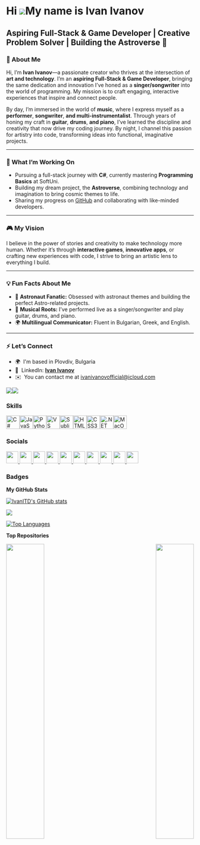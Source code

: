 Hi ![](https://user-images.githubusercontent.com/18350557/176309783-0785949b-9127-417c-8b55-ab5a4333674e.gif)My name is Ivan Ivanov
===================================================================================================================================

Aspiring Full-Stack & Game Developer | Creative Problem Solver | Building the Astroverse 🚀
-------------------------------------------------------------------------------------------

<h3>🌌 About Me</h3>
<p>Hi, I’m <b>Ivan Ivanov</b>—a passionate creator who thrives at the intersection of <b>art and technology</b>. I’m an <b>aspiring Full-Stack & Game Developer</b>, bringing the same dedication and innovation I’ve honed as a <b>singer/songwriter</b> into the world of programming. My mission is to craft engaging, interactive experiences that inspire and connect people.</p>
<p>By day, I’m immersed in the world of <b>music</b>, where I express myself as a <b>performer</b>, <b>songwriter</b>, <b>and multi-instrumentalist</b>. Through years of honing my craft in <b>guitar</b>, <b>drums</b>, <b>and piano</b>, I’ve learned the discipline and creativity that now drive my coding journey. By night, I channel this passion for artistry into code, transforming ideas into functional, imaginative projects.</p>
<hr>
<h3>🚀 What I’m Working On</h3>
<ul>
  <li>Pursuing a full-stack journey with <b>C#</b>, currently mastering <b>Programming Basics</b> at SoftUni.</li>
  <li>Building my dream project, the <b>Astroverse</b>, combining technology and imagination to bring cosmic themes to life.</li>
  <li>Sharing my progress on <a href="https://github.com/IvanITD" class="button">GitHub</a> and collaborating with like-minded developers.</li>
</ul>
<hr>
<h3>🎮 My Vision</h3>
<p>I believe in the power of stories and creativity to make technology more human. Whether it’s through <b>interactive games</b>, <b>innovative apps</b>, or crafting new experiences with code, I strive to bring an artistic lens to everything I build.</p>
<hr>
<h3>💡 Fun Facts About Me</h3>
<ul>
  <li>🌌 <b>Astronaut Fanatic:</b> Obsessed with astronaut themes and building the perfect Astro-related projects.</li>
  <li>🎵 <b>Musical Roots:</b> I’ve performed live as a singer/songwriter and play guitar, drums, and piano.</li>
  <li>🌍 <b>Multilingual Communicator:</b> Fluent in Bulgarian, Greek, and English.</li>
</ul>
<hr>
<h3>⚡ Let’s Connect</h3>
<ul>
	<li>🌍  I'm based in Plovdiv, Bulgaria</li>
	<li>🎯  LinkedIn: <a href="www.linkedin.com/in/ivanivanovofficial" class="button"><b>Ivan Ivanov</b></a></li>
	<li>✉️  You can contact me at <a href="mailto:ivanivanovofficial@icloud.com" class="button">ivanivanovofficial@icloud.com</a></li>
</ul>
 
<a href="https://www.github.com/IvanITD" target="_blank" rel="noreferrer"><img
src="https://img.shields.io/github/followers/IvanITD?logo=github&style=for-the-badge&color=f97316&labelColor=1e3a8a" /></a><a href="https://www.x.com/IvanITD78608" target="_blank" rel="noreferrer"><img
src="https://img.shields.io/twitter/follow/IvanITD78608?logo=twitter&style=for-the-badge&color=f97316&labelColor=1e3a8a"
/></a>

### Skills


<p align="left">
<a href="https://docs.microsoft.com/en-us/dotnet/csharp/" target="_blank" rel="noreferrer"><img src="https://raw.githubusercontent.com/danielcranney/readme-generator/main/public/icons/skills/csharp-colored.svg" width="36" height="36" alt="C#" /></a><a href="https://developer.mozilla.org/en-US/docs/Web/JavaScript" target="_blank" rel="noreferrer"><img src="https://raw.githubusercontent.com/danielcranney/readme-generator/main/public/icons/skills/javascript-colored.svg" width="36" height="36" alt="JavaScript" /></a><a href="https://www.python.org/" target="_blank" rel="noreferrer"><img src="https://raw.githubusercontent.com/danielcranney/readme-generator/main/public/icons/skills/python-colored.svg" width="36" height="36" alt="Python" /></a><a href="https://code.visualstudio.com/" target="_blank" rel="noreferrer"><img src="https://raw.githubusercontent.com/danielcranney/readme-generator/main/public/icons/skills/visualstudiocode.svg" width="36" height="36" alt="VS Code" /></a><a href="https://www.sublimetext.com/index2" target="_blank" rel="noreferrer"><img src="https://raw.githubusercontent.com/danielcranney/readme-generator/main/public/icons/skills/sublimetext.svg" width="36" height="36" alt="Sublime Text" /></a><a href="https://developer.mozilla.org/en-US/docs/Glossary/HTML5" target="_blank" rel="noreferrer"><img src="https://raw.githubusercontent.com/danielcranney/readme-generator/main/public/icons/skills/html5-colored.svg" width="36" height="36" alt="HTML5" /></a><a href="https://www.w3.org/TR/CSS/#css" target="_blank" rel="noreferrer"><img src="https://raw.githubusercontent.com/danielcranney/readme-generator/main/public/icons/skills/css3-colored.svg" width="36" height="36" alt="CSS3" /></a><a href="https://dotnet.microsoft.com/en-us/" target="_blank" rel="noreferrer"><img src="https://raw.githubusercontent.com/danielcranney/readme-generator/main/public/icons/skills/dot-net-colored.svg" width="36" height="36" alt=".NET" /></a><a href="https://apple.com" target="_blank" rel="noreferrer"><img src="https://raw.githubusercontent.com/danielcranney/readme-generator/main/public/icons/skills/macos-colored.svg" width="36" height="36" alt="MacOS" /></a>
</p>


### Socials

<p align="left"> <a href="https://www.dev.to/ivanitd" target="_blank" rel="noreferrer"> <picture> <source media="(prefers-color-scheme: dark)" srcset="https://raw.githubusercontent.com/danielcranney/readme-generator/main/public/icons/socials/devdotto-dark.svg" /> <source media="(prefers-color-scheme: light)" srcset="https://raw.githubusercontent.com/danielcranney/readme-generator/main/public/icons/socials/devdotto.svg" /> <img src="https://raw.githubusercontent.com/danielcranney/readme-generator/main/public/icons/socials/devdotto.svg" width="32" height="32" /> </picture> </a> <a href="https://discord.com/users/ivanivanov" target="_blank" rel="noreferrer"> <picture> <source media="(prefers-color-scheme: dark)" srcset="https://raw.githubusercontent.com/danielcranney/readme-generator/main/public/icons/socials/discord-dark.svg" /> <source media="(prefers-color-scheme: light)" srcset="https://raw.githubusercontent.com/danielcranney/readme-generator/main/public/icons/socials/discord.svg" /> <img src="https://raw.githubusercontent.com/danielcranney/readme-generator/main/public/icons/socials/discord.svg" width="32" height="32" /> </picture> </a> <a href="https://www.facebook.com/ivan78608" target="_blank" rel="noreferrer"> <picture> <source media="(prefers-color-scheme: dark)" srcset="https://raw.githubusercontent.com/danielcranney/readme-generator/main/public/icons/socials/facebook-dark.svg" /> <source media="(prefers-color-scheme: light)" srcset="https://raw.githubusercontent.com/danielcranney/readme-generator/main/public/icons/socials/facebook.svg" /> <img src="https://raw.githubusercontent.com/danielcranney/readme-generator/main/public/icons/socials/facebook.svg" width="32" height="32" /> </picture> </a> <a href="https://www.github.com/IvanITD" target="_blank" rel="noreferrer"> <picture> <source media="(prefers-color-scheme: dark)" srcset="https://raw.githubusercontent.com/danielcranney/readme-generator/main/public/icons/socials/github-dark.svg" /> <source media="(prefers-color-scheme: light)" srcset="https://raw.githubusercontent.com/danielcranney/readme-generator/main/public/icons/socials/github.svg" /> <img src="https://raw.githubusercontent.com/danielcranney/readme-generator/main/public/icons/socials/github.svg" width="32" height="32" /> </picture> </a> <a href="http://www.instagram.com/ivan_itd" target="_blank" rel="noreferrer"> <picture> <source media="(prefers-color-scheme: dark)" srcset="https://raw.githubusercontent.com/danielcranney/readme-generator/main/public/icons/socials/instagram-dark.svg" /> <source media="(prefers-color-scheme: light)" srcset="https://raw.githubusercontent.com/danielcranney/readme-generator/main/public/icons/socials/instagram.svg" /> <img src="https://raw.githubusercontent.com/danielcranney/readme-generator/main/public/icons/socials/instagram.svg" width="32" height="32" /> </picture> </a> <a href="https://www.linkedin.com/in/ivanivanovofficial" target="_blank" rel="noreferrer"> <picture> <source media="(prefers-color-scheme: dark)" srcset="https://raw.githubusercontent.com/danielcranney/readme-generator/main/public/icons/socials/linkedin-dark.svg" /> <source media="(prefers-color-scheme: light)" srcset="https://raw.githubusercontent.com/danielcranney/readme-generator/main/public/icons/socials/linkedin.svg" /> <img src="https://raw.githubusercontent.com/danielcranney/readme-generator/main/public/icons/socials/linkedin.svg" width="32" height="32" /> </picture> </a> <a href="https://www.stackoverflow.com/users/17320275/ivan-ivanov" target="_blank" rel="noreferrer"> <picture> <source media="(prefers-color-scheme: dark)" srcset="https://raw.githubusercontent.com/danielcranney/readme-generator/main/public/icons/socials/stackoverflow-dark.svg" /> <source media="(prefers-color-scheme: light)" srcset="https://raw.githubusercontent.com/danielcranney/readme-generator/main/public/icons/socials/stackoverflow.svg" /> <img src="https://raw.githubusercontent.com/danielcranney/readme-generator/main/public/icons/socials/stackoverflow.svg" width="32" height="32" /> </picture> </a> <a href="https://www.x.com/IvanITD78608" target="_blank" rel="noreferrer"> <picture> <source media="(prefers-color-scheme: dark)" srcset="https://raw.githubusercontent.com/danielcranney/readme-generator/main/public/icons/socials/twitter-dark.svg" /> <source media="(prefers-color-scheme: light)" srcset="https://raw.githubusercontent.com/danielcranney/readme-generator/main/public/icons/socials/twitter.svg" /> <img src="https://raw.githubusercontent.com/danielcranney/readme-generator/main/public/icons/socials/twitter.svg" width="32" height="32" /> </picture> </a> <a href="https://www.youtube.com/@IvanIvanov-Official" target="_blank" rel="noreferrer"> <picture> <source media="(prefers-color-scheme: dark)" srcset="https://raw.githubusercontent.com/danielcranney/readme-generator/main/public/icons/socials/youtube-dark.svg" /> <source media="(prefers-color-scheme: light)" srcset="https://raw.githubusercontent.com/danielcranney/readme-generator/main/public/icons/socials/youtube.svg" /> <img src="https://raw.githubusercontent.com/danielcranney/readme-generator/main/public/icons/socials/youtube.svg" width="32" height="32" /> </picture> </a> <a href="https://www.threads.net/@ivan_itd" target="_blank" rel="noreferrer"> <picture> <source media="(prefers-color-scheme: dark)" srcset="https://raw.githubusercontent.com/danielcranney/readme-generator/main/public/icons/socials/threads-dark.svg" /> <source media="(prefers-color-scheme: light)" srcset="https://raw.githubusercontent.com/danielcranney/readme-generator/main/public/icons/socials/threads.svg" /> <img src="https://raw.githubusercontent.com/danielcranney/readme-generator/main/public/icons/socials/threads.svg" width="32" height="32" /> </picture> </a></p>

### Badges

<b>My GitHub Stats</b>

<a href="http://www.github.com/IvanITD"><img src="https://github-readme-stats.vercel.app/api?username=IvanITD&show_icons=true&hide=&count_private=true&title_color=14b8a6&text_color=ffffff&icon_color=f97316&bg_color=1e3a8a&hide_border=true&show_icons=true" alt="IvanITD's GitHub stats" /></a>

<a href="http://www.github.com/IvanITD"><img src="https://github-readme-streak-stats.herokuapp.com/?user=IvanITD&stroke=ffffff&background=1e3a8a&ring=14b8a6&fire=14b8a6&currStreakNum=ffffff&currStreakLabel=14b8a6&sideNums=ffffff&sideLabels=ffffff&dates=ffffff&hide_border=true" /></a>

<a href="https://github.com/IvanITD" align="left"><img src="https://github-readme-stats.vercel.app/api/top-langs/?username=IvanITD&langs_count=10&title_color=14b8a6&text_color=ffffff&icon_color=f97316&bg_color=1e3a8a&hide_border=true&locale=en&custom_title=Top%20%Languages" alt="Top Languages" /></a>

<b>Top Repositories</b>

<div width="100%" align="center"><a href="https://github.com/IvanITD/SoftUni-2025" align="left"><img align="left" width="45%" src="https://github-readme-stats.vercel.app/api/pin/?username=IvanITD&repo=SoftUni-2025&title_color=14b8a6&text_color=ffffff&icon_color=f97316&bg_color=1e3a8a&hide_border=true&locale=en" /></a><a href="https://github.com/IvanITD/CodeCademy-2024" align="right"><img align="right" width="45%" src="https://github-readme-stats.vercel.app/api/pin/?username=IvanITD&repo=CodeCademy-2024&title_color=14b8a6&text_color=ffffff&icon_color=f97316&bg_color=1e3a8a&hide_border=true&locale=en" /></a></div><br /><br /><br /><br /><br /><br /><br />
